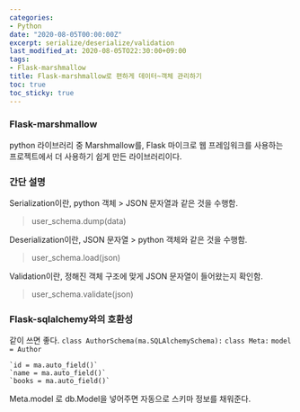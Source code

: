 ```yaml
---
categories:
- Python
date: "2020-08-05T00:00:00Z"
excerpt: serialize/deserialize/validation
last_modified_at: 2020-08-05TO22:30:00+09:00
tags:
- Flask-marshmallow
title: Flask-marshmallow로 편하게 데이터~객체 관리하기
toc: true
toc_sticky: true
---
```



### Flask-marshmallow

python 라이브러리 중 Marshmallow를,
Flask 마이크로 웹 프레임워크를 사용하는 프로젝트에서 더 사용하기 쉽게 만든
라이브러리이다.

### 간단 설명

Serialization이란,
python 객체 > JSON 문자열과 같은 것을 수행함.
> user_schema.dump(data)

Deserialization이란,
JSON 문자열 > python 객체와 같은 것을 수행함.
> user_schema.load(json)

Validation이란,
정해진 객체 구조에 맞게 JSON 문자열이 들어왔는지 확인함.
> user_schema.validate(json)

### Flask-sqlalchemy와의 호환성

같이 쓰면 좋다.
`class AuthorSchema(ma.SQLAlchemySchema):`
    `class Meta:`
        `model = Author`

    `id = ma.auto_field()`
    `name = ma.auto_field()`
    `books = ma.auto_field()`

Meta.model 로 db.Model을 넣어주면
자동으로 스키마 정보를 채워준다.
